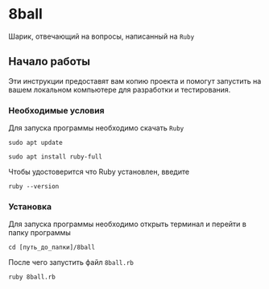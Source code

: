 # 8ball

Шарик, отвечающий на вопросы, написанный на `Ruby`

## Начало работы

Эти инструкции предоставят вам копию проекта и помогут запустить на вашем локальном компьютере для разработки и тестирования.

### Необходимые условия

Для запуска программы необходимо скачать `Ruby`

```
sudo apt update
```
```
sudo apt install ruby-full
```
Чтобы удостоверится что Ruby установлен, введите
```
ruby --version
```

### Установка

Для запуска программы необходимо открыть терминал и перейти в папку программы

```
cd [путь_до_папки]/8ball
```

После чего запустить файл `8ball.rb`

```
ruby 8ball.rb
```
